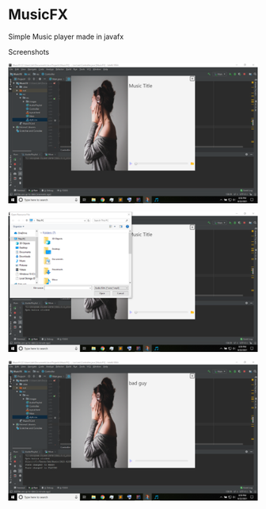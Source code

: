 # MusicFX
Simple Music player made in javafx

Screenshots

![Step Two!](screenshots/pic-1.png)

![Step Two!](screenshots/pic-2.png)

![Step Two!](screenshots/pic-3.png)
